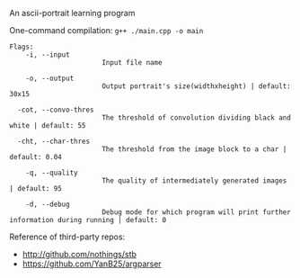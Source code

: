 An ascii-portrait learning program

One-command compilation: `g++ ./main.cpp -o main`

```
Flags:
    -i, --input
                       Input file name

    -o, --output
                       Output portrait's size(widthxheight) | default: 30x15

  -cot, --convo-thres
                       The threshold of convolution dividing black and white | default: 55

  -cht, --char-thres
                       The threshold from the image block to a char | default: 0.04

    -q, --quality
                       The quality of intermediately generated images | default: 95

    -d, --debug
                       Debug mode for which program will print further information during running | default: 0
```

Reference of third-party repos:

- http://github.com/nothings/stb
- https://github.com/YanB25/argparser
